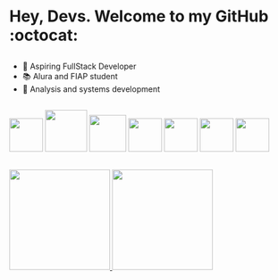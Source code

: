   # Hey, Devs. Welcome to my GitHub :octocat:
 ##
- 🔭 Aspiring FullStack Developer
- 📚 Alura and FIAP student
- 📖 Analysis and systems development
##
##
  <img loading="lazy" src="https://cdn.jsdelivr.net/gh/devicons/devicon@latest/icons/javascript/javascript-original.svg" width="60" heigth="60"/> <img src="https://cdn.jsdelivr.net/gh/devicons/devicon@latest/icons/java/java-original.svg" width="75" heigth="75"/> <img src="https://cdn.jsdelivr.net/gh/devicons/devicon@latest/icons/mysql/mysql-original-wordmark.svg" width="66" heigth="66"/> <img src="https://cdn.jsdelivr.net/gh/devicons/devicon@latest/icons/spring/spring-original.svg" width="60" heigth="60"/> <img src="https://cdn.jsdelivr.net/gh/devicons/devicon@latest/icons/react/react-original-wordmark.svg" width="60" heigth="60"/> <img src="https://cdn.jsdelivr.net/gh/devicons/devicon@latest/icons/githubcodespaces/githubcodespaces-original.svg" width="60" heigth="60"/> <img loading="lazy" src="https://cdn.jsdelivr.net/gh/devicons/devicon/icons/git/git-original.svg" width="60" height="60"/>
## 
##
<div>
<a href="https://github.com/HellmatGa">
<img loading="lazy" height="180em" src="https://github-readme-stats.vercel.app/api/top-langs/?username=HellmatGa&layout=compact&langs_count=7&theme=dark"/>
<img loading="lazy" height="180em" src="https://github-readme-stats.vercel.app/api?username=HellmatGa&show_icons=true&theme=dark&include_all_commits=true&count_private=true"/>
</div>

